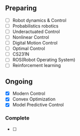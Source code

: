 ## Preparing
- [ ] Robot dynamics & Control
- [ ] Probabilistics robotics
- [ ] Underactuated Control
- [ ] Nonlinear Control
- [ ] Digital Motion Control
- [ ] Optimal Control
- [ ] CS231N
- [ ] ROS(Robot Operating System)
- [ ] Reinforcement learning

## Ongoing
- [x] Modern Control 
- [x] Convex Optimization	 
- [x] Model Predictive Control

### Complete
- [ ] 

<!--h2>

```diff
- red
+ green
! orange
# gray
```

</h2-->


